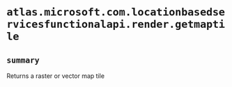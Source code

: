 # `atlas.microsoft.com.locationbasedservicesfunctionalapi.render.getmaptile`

## `summary`
Returns a raster or vector map tile


